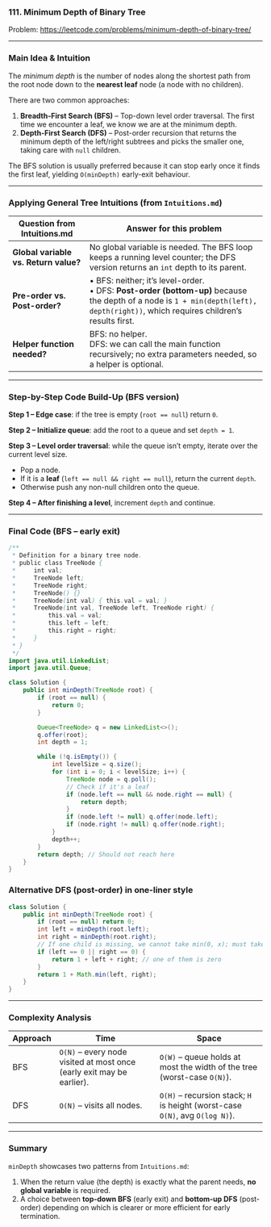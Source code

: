 ### 111. Minimum Depth of Binary Tree
Problem: https://leetcode.com/problems/minimum-depth-of-binary-tree/

---

### Main Idea & Intuition

The *minimum depth* is the number of nodes along the shortest path from the root node down to the **nearest leaf** node (a node with no children).

There are two common approaches:
1.  **Breadth-First Search (BFS)** – Top-down level order traversal. The first time we encounter a leaf, we know we are at the minimum depth.
2.  **Depth-First Search (DFS)** – Post-order recursion that returns the minimum depth of the left/right subtrees and picks the smaller one, taking care with `null` children.

The BFS solution is usually preferred because it can stop early once it finds the first leaf, yielding `O(minDepth)` early-exit behaviour.

---

### Applying General Tree Intuitions (from `Intuitions.md`)

| Question from Intuitions.md                                   | Answer for this problem |
| -------------------------------------------------------------- | ----------------------- |
| **Global variable vs. Return value?**                         | No global variable is needed. The BFS loop keeps a running level counter; the DFS version returns an `int` depth to its parent. |
| **Pre-order vs. Post-order?**                                  | • BFS: neither; it’s level-order.<br>• DFS: **Post-order (bottom-up)** because the depth of a node is `1 + min(depth(left), depth(right))`, which requires children’s results first. |
| **Helper function needed?**                                   | BFS: no helper.<br>DFS: we can call the main function recursively; no extra parameters needed, so a helper is optional. |

---

### Step-by-Step Code Build-Up (BFS version)

**Step 1 – Edge case**: if the tree is empty (`root == null`) return `0`.

**Step 2 – Initialize queue**: add the root to a queue and set `depth = 1`.

**Step 3 – Level order traversal**: while the queue isn’t empty, iterate over the current level size.
* Pop a node.
* If it is a **leaf** (`left == null && right == null`), return the current `depth`.
* Otherwise push any non-null children onto the queue.

**Step 4 – After finishing a level**, increment `depth` and continue.

---

### Final Code (BFS – early exit)

```java
/**
 * Definition for a binary tree node.
 * public class TreeNode {
 *     int val;
 *     TreeNode left;
 *     TreeNode right;
 *     TreeNode() {}
 *     TreeNode(int val) { this.val = val; }
 *     TreeNode(int val, TreeNode left, TreeNode right) {
 *         this.val = val;
 *         this.left = left;
 *         this.right = right;
 *     }
 * }
 */
import java.util.LinkedList;
import java.util.Queue;

class Solution {
    public int minDepth(TreeNode root) {
        if (root == null) {
            return 0;
        }

        Queue<TreeNode> q = new LinkedList<>();
        q.offer(root);
        int depth = 1;

        while (!q.isEmpty()) {
            int levelSize = q.size();
            for (int i = 0; i < levelSize; i++) {
                TreeNode node = q.poll();
                // Check if it's a leaf
                if (node.left == null && node.right == null) {
                    return depth;
                }
                if (node.left != null) q.offer(node.left);
                if (node.right != null) q.offer(node.right);
            }
            depth++;
        }
        return depth; // Should not reach here
    }
}
```

### Alternative DFS (post-order) in one-liner style
```java
class Solution {
    public int minDepth(TreeNode root) {
        if (root == null) return 0;
        int left = minDepth(root.left);
        int right = minDepth(root.right);
        // If one child is missing, we cannot take min(0, x); must take the non-zero path.
        if (left == 0 || right == 0) {
            return 1 + left + right; // one of them is zero
        }
        return 1 + Math.min(left, right);
    }
}
```

---

### Complexity Analysis

| Approach | Time | Space |
| -------- | ---- | ----- |
| BFS | `O(N)` – every node visited at most once (early exit may be earlier). | `O(W)` – queue holds at most the width of the tree (worst-case `O(N)`). |
| DFS | `O(N)` – visits all nodes. | `O(H)` – recursion stack; `H` is height (worst-case `O(N)`, avg `O(log N)`). |

---

### Summary

`minDepth` showcases two patterns from `Intuitions.md`:
1. When the return value (the depth) is exactly what the parent needs, **no global variable** is required.
2. A choice between **top-down BFS** (early exit) and **bottom-up DFS** (post-order) depending on which is clearer or more efficient for early termination.